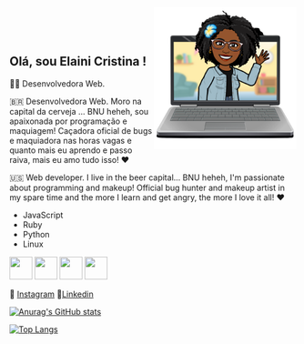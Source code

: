 <img align="right" width="250px" style="margin-top:-20px" src="https://github.com/elainicristina/elainicristina/blob/main/elaini.png">

</br>
</br>


## Olá, sou Elaini Cristina !


👩‍💻 Desenvolvedora Web.

🇧🇷 Desenvolvedora Web. Moro na capital da cerveja ... BNU heheh, sou apaixonada por programação e maquiagem! Caçadora oficial de bugs e maquiadora nas horas vagas e quanto mais eu aprendo e passo raiva, mais eu amo tudo isso! ❤️

🇺🇸 Web developer. I live in the beer capital... BNU heheh, I'm passionate about programming and makeup! Official bug hunter and makeup artist in my spare time and the more I learn and get angry, the more I love it all! ❤️

- JavaScript
- Ruby
- Python
- Linux

<img src="https://upload.wikimedia.org/wikipedia/commons/thumb/9/99/Unofficial_JavaScript_logo_2.svg/640px-Unofficial_JavaScript_logo_2.svg.png"
    width="40" height="40" /> <img
    src="https://upload.wikimedia.org/wikipedia/commons/thumb/7/73/Ruby_logo.svg/800px-Ruby_logo.svg.png" width="40"
    height="40" /> <img src="https://upload.wikimedia.org/wikipedia/commons/thumb/c/c3/Python-logo-notext.svg/121px-Python-logo-notext.svg.png"
    width="40" height="40" /> <img src="https://cdn.jsdelivr.net/gh/devicons/devicon/icons/linux/linux-original.svg"
    width="40" height="40" />


📸 [Instagram](https://www.instagram.com/_elaini/)  💼[Linkedin](https://www.linkedin.com/in/elainicristina/)  

[![Anurag's GitHub stats](https://github-readme-stats.vercel.app/api?username=elainicristina)](https://github.com/elainicristina/github-readme-stats?theme=dark)

[![Top Langs](https://github-readme-stats.vercel.app/api/top-langs/?username=elainicristina&layout=compact)](https://github.com/elainicristina/github-readme-stats)
 
